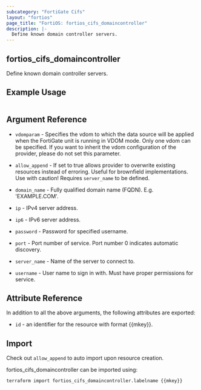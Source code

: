 ```yaml
---
subcategory: "FortiGate Cifs"
layout: "fortios"
page_title: "FortiOS: fortios_cifs_domaincontroller"
description: |-
  Define known domain controller servers.
---
```


## fortios_cifs_domaincontroller
Define known domain controller servers.

## Example Usage

```hcl

```

## Argument Reference
* `vdomparam` - Specifies the vdom to which the data source will be applied when the FortiGate unit is running in VDOM mode. Only one vdom can be specified. If you want to inherit the vdom configuration of the provider, please do not set this parameter.
* `allow_append` - If set to true allows provider to overwrite existing resources instead of erroring. Useful for brownfield implementations. Use with caution! Requires `server_name` to be defined.

* `domain_name` - Fully qualified domain name (FQDN). E.g. 'EXAMPLE.COM'.
* `ip` - IPv4 server address.
* `ip6` - IPv6 server address.
* `password` - Password for specified username.
* `port` - Port number of service. Port number 0 indicates automatic discovery.
* `server_name` - Name of the server to connect to.
* `username` - User name to sign in with. Must have proper permissions for service.

## Attribute Reference

In addition to all the above arguments, the following attributes are exported:
* `id` - an identifier for the resource with format {{mkey}}.

## Import

Check out `allow_append` to auto import upon resource creation.

fortios_cifs_domaincontroller can be imported using:
```sh
terraform import fortios_cifs_domaincontroller.labelname {{mkey}}
```
